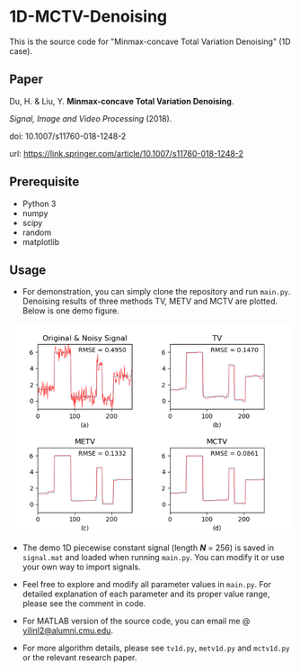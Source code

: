 # 1D-MCTV-Denoising
This is the source code for "Minmax-concave Total Variation Denoising" (1D case).

## Paper
Du, H. & Liu, Y. **Minmax-concave Total Variation Denoising**.

*Signal, Image and Video Processing* (2018).

doi: 10.1007/s11760-018-1248-2

url: <https://link.springer.com/article/10.1007/s11760-018-1248-2>

## Prerequisite
- Python 3
- numpy
- scipy
- random
- matplotlib

## Usage
- For demonstration, you can simply clone the repository and run `main.py`. Denoising results of three methods TV, METV and MCTV are plotted. Below is one demo figure.

<div align = center>
<img src = "./demo.png" alt = "demo" />
</div>

- The demo 1D piecewise constant signal (length ***N*** = 256) is saved in `signal.mat` and loaded when running `main.py`. You can modify it or use your own way to import signals.

- Feel free to explore and modify all parameter values in `main.py`. For detailed explanation of each parameter and its proper value range, please see the comment in code. 

- For MATLAB version of the source code, you can email me @ <yilinl2@alumni.cmu.edu>.

- For more algorithm details, please see `tv1d.py`, `metv1d.py` and `mctv1d.py` or the relevant research paper.
